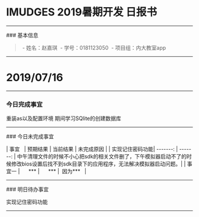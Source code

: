 # IMUDGES 2019暑期开发 日报书

------

### 基本信息

> - 姓名：赵嘉琪
> - 学号：0181123050
> - 项目组：内大教室app

------

# 2019/07/16

------

### 今日完成事宜
重装as以及配置环境  期间学习SQlite的创建数据库

------

### 今日未完成事宜

| 事宜   | 预期结果 | 当前结果 | 未完成原因 |
| 实现记住密码功能| -------: | -------: | 中午清理文件的时候不小心把sdk的相关文件删了，下午模拟器启动不了的时候修改bios设置后找不到sdk目录下的应用程序，无法解决模拟器启动问题。|
| 事宜一 |      *** |      *** |  因为***   |

------

### 明日待办事宜

实现记住密码功能

------
